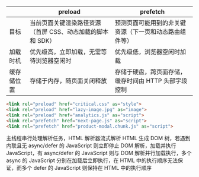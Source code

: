|       | preload                           | prefetch                      |
| ----- | --------------------------------- | ----------------------------- |
| 目标    | 当前页面关键渲染路径资源（首屏 CSS、动态加载的脚本和 SDK） | 预测页面可能用到的非关键资源（下一页和动态路由组件等）   |
| 加载时机  | 优先级高，立即加载，无需等待浏览器空闲时              | 优先级低，浏览器空闲时加载                 |
| 缓存储位置 | 存储于内存，随页面关闭释放                     | 存储于硬盘，跨页面存储，缓存时间由 HTTP 头部字段控制 |

```html
<link rel="preload" href="critical.css" as="style">
<link rel="preload" href="lazy-image.jpg" as="image">
<link rel="preload" href="analytics.js" as="script">
<link rel="prefetch" href="next-page.js" as="script">
<link rel="prefetch" href="product-modal.chunk.js" as="script">
```

主线程串行处理解析任务，HTML 解析器流式解析 HTML 生成 DOM 树，若遇到内联且无 async/defer 的 JavaScript 则立即停止 DOM 解析，加载并执行 JavaScript，有 async/defer 的 JavaScript 则与 DOM 解析并行加载执行，多个 async 的 JavaScript 分别在加载后立即执行，在 HTML 中的执行顺序无法保证，而多个 defer 的 JavaScript 则保持在 HTML 中的执行顺序

